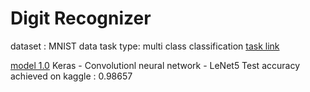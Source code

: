 # Digit Recognizer

dataset : MNIST data
task type: multi class classification
[task link](https://www.kaggle.com/c/digit-recognizer/)

[model 1.0](https://github.com/zeinsh/kaggle_tasks/blob/master/005-digit-recognizer/model1.0.ipynb)
Keras - Convolutionl neural network - LeNet5
Test accuracy achieved on kaggle : 0.98657

